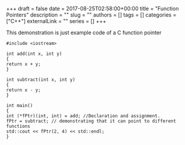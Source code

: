 +++ 
draft = false
date = 2017-08-25T02:58:00+00:00
title = "Function Pointers"
description = ""
slug = ""
authors = []
tags = []
categories = ["C++"]
externalLink = ""
series = []
+++

This demonstration is just example code of a C function pointer

```
#include <iostream>

int add(int x, int y)
{
return x + y;
}

int subtract(int x, int y)
{
return x - y;
}

int main()
{
int (*fPtr)(int, int) = add; //Declaration and assignment.
fPtr = subtract; // demonstrating that it can point to different functions
std::cout << fPtr(2, 4) << std::endl;
} 
```


